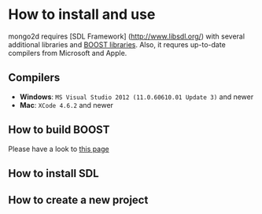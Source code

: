 # How to install and use
mongo2d requires [SDL Framework] (http://www.libsdl.org/) with several additional libraries and 
[BOOST libraries](http://wwww.boost.org). Also, it requres up-to-date compilers from Microsoft and Apple.

## Compilers
* **Windows**: `MS Visual Studio 2012 (11.0.60610.01 Update 3)` and newer
* **Mac**: `XCode 4.6.2` and newer

## How to build BOOST
Please have a look to [this page](Building-BOOST.md)

## How to install SDL

## How to create a new project
